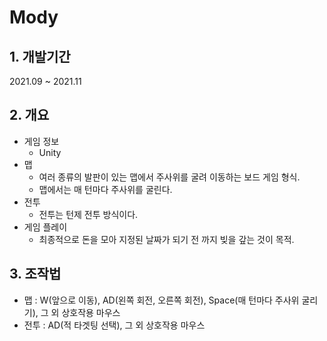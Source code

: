 # Mody
## 1. 개발기간
2021.09 ~ 2021.11
## 2. 개요
* 게임 정보
  * Unity
* 맵
  * 여러 종류의 발판이 있는 맵에서 주사위를 굴려 이동하는 보드 게임 형식.
  * 맵에서는 매 턴마다 주사위를 굴린다.
* 전투
  * 전투는 턴제 전투 방식이다.
* 게임 플레이
  * 최종적으로 돈을 모아 지정된 날짜가 되기 전 까지 빚을 갚는 것이 목적.
## 3. 조작법
 * 맵 : W(앞으로 이동), AD(왼쪽 회전, 오른쪽 회전), Space(매 턴마다 주사위 굴리기), 그 외 상호작용 마우스
 * 전투 : AD(적 타겟팅 선택), 그 외 상호작용 마우스

